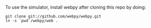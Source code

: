 To use the simulator, install webpy after cloning this repo by doing:

```
git clone git://github.com/webpy/webpy.git
ln -s `pwd`/webpy/web .
```

